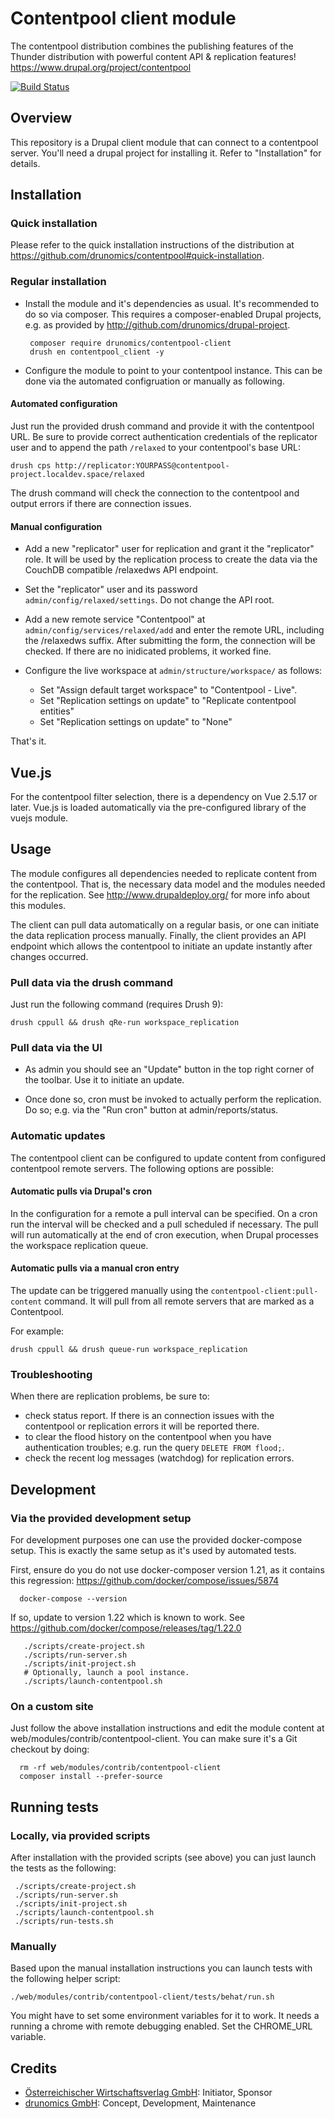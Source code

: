 # Contentpool client module

 The contentpool distribution combines the publishing features of the Thunder
 distribution with powerful content API & replication features! 
 https://www.drupal.org/project/contentpool 


 [![Build Status](https://travis-ci.org/drunomics/contentpool-client.svg?branch=8.x-1.x)](https://travis-ci.org/drunomics/contentpool-client)


## Overview

This repository is a Drupal client module that can connect to a contentpool
server. You'll need a drupal project for installing it. Refer to "Installation"
for details.

## Installation

### Quick installation
Please refer to the quick installation instructions of the distribution at https://github.com/drunomics/contentpool#quick-installation.

### Regular installation

*  Install the module and it's dependencies as usual. It's recommended to do
   so via composer. This requires a composer-enabled Drupal projects, e.g. as
   provided by http://github.com/drunomics/drupal-project.

        composer require drunomics/contentpool-client
        drush en contentpool_client -y

* Configure the module to point to your contentpool instance. This can be done
  via the automated configruation or manually as following.

#### Automated configuration

Just run the provided drush command and provide it with the contentpool URL.
Be sure to provide correct authentication credentials of the replicator user
and to append the path `/relaxed` to your contentpool's base URL:

    drush cps http://replicator:YOURPASS@contentpool-project.localdev.space/relaxed
 
The drush command will check the connection to the contentpool and output errors
if there are connection issues.
 
#### Manual configuration

* Add a new "replicator" user for replication and grant it the "replicator"
  role. It will be used by the replication process to create the data via the
  CouchDB compatible /relaxedws API endpoint.

* Set the "replicator" user and its password `admin/config/relaxed/settings`.
  Do not change the API root.

* Add a new remote service "Contentpool" at `admin/config/services/relaxed/add`
  and enter the remote URL, including the /relaxedws suffix. After submitting
  the form, the connection will be checked. If there are no inidicated problems,
  it worked fine.

* Configure the live workspace at `admin/structure/workspace/` as follows:
  
  * Set "Assign default target workspace" to "Contentpool - Live".
  * Set "Replication settings on update" to "Replicate contentpool entities" 
  * Set "Replication settings on update" to "None"
  
That's it.

## Vue.js

For the contentpool filter selection, there is a dependency on Vue 2.5.17 or later.
Vue.js is loaded automatically via the pre-configured library of the vuejs module.

## Usage

The module configures all dependencies needed to replicate content from the
contentpool. That is, the necessary data model and the modules needed for the
replication. See http://www.drupaldeploy.org/ for more info about this modules.

The client can pull data automatically on a regular basis, or one can initiate
the data replication process manually. Finally, the client provides an API
endpoint which allows the contentpool to initiate an update instantly after
changes occurred.

### Pull data via the drush command

Just run the following command (requires Drush 9):

    drush cppull && drush qRe-run workspace_replication

### Pull data via the UI

 * As admin you should see an "Update" button in the top right corner of the
   toolbar. Use it to initiate an update.

 * Once done so, cron must be invoked to actually perform the replication. Do
   so; e.g. via the "Run cron" button at admin/reports/status.


### Automatic updates

The contentpool client can be configured to update content from configured
contentpool remote servers. The following options are possible:

#### Automatic pulls via Drupal's cron

In the configuration for a remote a pull interval can be specified. On a cron
run the interval will be checked and a pull scheduled if necessary. The pull
will run automatically at the end of cron execution, when Drupal processes
the workspace replication queue.

#### Automatic pulls via a manual cron entry

The update can be triggered manually using the ```contentpool-client:pull-content```
command. It will pull from all remote servers that are marked as a Contentpool.

For example:

    drush cppull && drush queue-run workspace_replication

### Troubleshooting

When there are replication problems, be sure to:
 
* check status report. If there is an connection issues with the contentpool or
  replication errors it will be reported there.
* to clear the flood history on the contentpool when you have
  authentication troubles; e.g. run the query `DELETE FROM flood;`.
* check the recent log messages (watchdog) for replication errors.

## Development

### Via the provided development setup

  For development purposes one can use the provided docker-compose setup. This
  is exactly the same setup as it's used by automated tests.

  First, ensure do you do not use docker-composer version 1.21, as it contains
  this regression: https://github.com/docker/compose/issues/5874

      docker-compose --version

  If so, update to version 1.22 which is known to work. See
  https://github.com/docker/compose/releases/tag/1.22.0
  
       ./scripts/create-project.sh
       ./scripts/run-server.sh
       ./scripts/init-project.sh
       # Optionally, launch a pool instance.
       ./scripts/launch-contentpool.sh
  
### On a custom site

  Just follow the above installation instructions and edit the module
  content at web/modules/contrib/contentpool-client. You can make sure it's a Git
  checkout by doing:
      
      rm -rf web/modules/contrib/contentpool-client
      composer install --prefer-source

## Running tests

### Locally, via provided scripts
  
 After installation with the provided scripts (see above) you can just launch
 the tests as the following:
 
     ./scripts/create-project.sh
     ./scripts/run-server.sh
     ./scripts/init-project.sh
     ./scripts/launch-contentpool.sh
     ./scripts/run-tests.sh

### Manually

Based upon the manual installation instructions you can launch tests with the
following helper script:

    ./web/modules/contrib/contentpool-client/tests/behat/run.sh

You might have to set some environment variables for it to work. It needs a
running a chrome with remote debugging enabled. Set the CHROME_URL variable.

## Credits

 - [Österreichischer Wirtschaftsverlag GmbH](https://www.drupal.org/%C3%B6sterreichischer-wirtschaftsverlag-gmbh): Initiator, Sponsor
 - [drunomics GmbH](https://www.drupal.org/drunomics): Concept, Development, Maintenance
